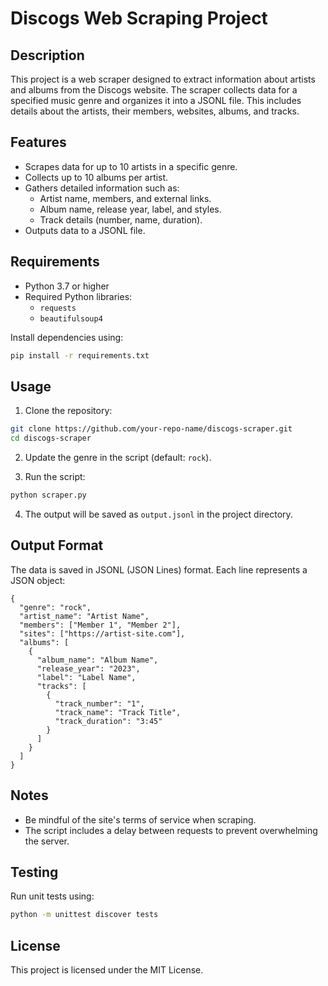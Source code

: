 # Discogs Web Scraping Project

## Description
This project is a web scraper designed to extract information about artists and albums from the Discogs website. The scraper collects data for a specified music genre and organizes it into a JSONL file. This includes details about the artists, their members, websites, albums, and tracks.

## Features
- Scrapes data for up to 10 artists in a specific genre.
- Collects up to 10 albums per artist.
- Gathers detailed information such as:
  - Artist name, members, and external links.
  - Album name, release year, label, and styles.
  - Track details (number, name, duration).
- Outputs data to a JSONL file.

## Requirements
- Python 3.7 or higher
- Required Python libraries:
  - `requests`
  - `beautifulsoup4`

Install dependencies using:
```bash
pip install -r requirements.txt
```

## Usage
1. Clone the repository:
```bash
git clone https://github.com/your-repo-name/discogs-scraper.git
cd discogs-scraper
```

2. Update the genre in the script (default: `rock`).

3. Run the script:
```bash
python scraper.py
```

4. The output will be saved as `output.jsonl` in the project directory.

## Output Format
The data is saved in JSONL (JSON Lines) format. Each line represents a JSON object:
```jsonl
{
  "genre": "rock",
  "artist_name": "Artist Name",
  "members": ["Member 1", "Member 2"],
  "sites": ["https://artist-site.com"],
  "albums": [
    {
      "album_name": "Album Name",
      "release_year": "2023",
      "label": "Label Name",
      "tracks": [
        {
          "track_number": "1",
          "track_name": "Track Title",
          "track_duration": "3:45"
        }
      ]
    }
  ]
}
```

## Notes
- Be mindful of the site's terms of service when scraping.
- The script includes a delay between requests to prevent overwhelming the server.

## Testing
Run unit tests using:
```bash
python -m unittest discover tests
```

## License
This project is licensed under the MIT License.
